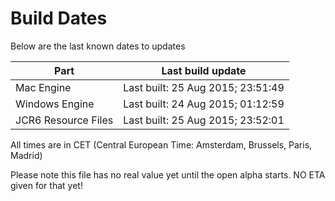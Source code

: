 # Build Dates

Below are the last known dates to updates

Part | Last build update
-----|-----
Mac Engine | Last built: 25 Aug 2015; 23:51:49
Windows Engine | Last built: 24 Aug 2015; 01:12:59
JCR6 Resource Files | Last built: 25 Aug 2015; 23:52:01
All times are in CET (Central European Time: Amsterdam, Brussels, Paris, Madrid)


Please note this file has no real value yet until the open alpha starts. NO ETA given for that yet!
